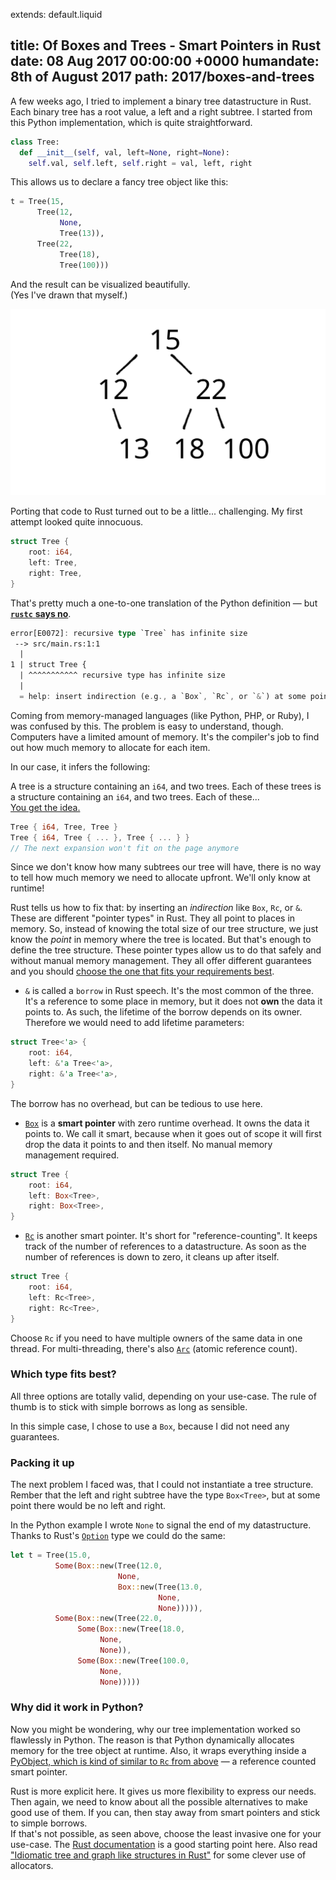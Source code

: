 extends: default.liquid

title:      Of Boxes and Trees - Smart Pointers in Rust
date:       08 Aug 2017 00:00:00 +0000
humandate:  8th of August 2017
path:       2017/boxes-and-trees
---

A few weeks ago, I tried to implement a binary tree datastructure in Rust.
Each binary tree has a root value, a left and a right subtree.
I started from this Python implementation, which is quite straightforward.

```python
class Tree:
  def __init__(self, val, left=None, right=None):
    self.val, self.left, self.right = val, left, right
```

This allows us to declare a fancy tree object like this:

```python
t = Tree(15,
      Tree(12,
           None,
           Tree(13)),
      Tree(22,
           Tree(18),
           Tree(100)))
```

And the result can be visualized beautifully.  
(Yes I've drawn that myself.)

<img src="/img/posts/2017/boxes-and-trees/tree.svg" alt="A binary search tree representing our datastructure"/>

Porting that code to Rust turned out to be a little... challenging.
My first attempt looked quite innocuous.

```rust
struct Tree {
    root: i64,
    left: Tree,
    right: Tree,
}
```

That's pretty much a one-to-one translation of the Python definition &mdash; but [**`rustc`** **says no**](https://www.youtube.com/watch?v=0n_Ty_72Qds).

```rust
error[E0072]: recursive type `Tree` has infinite size
 --> src/main.rs:1:1
  |
1 | struct Tree {
  | ^^^^^^^^^^^ recursive type has infinite size
  |
  = help: insert indirection (e.g., a `Box`, `Rc`, or `&`) at some point to make `Tree` representable
```

Coming from memory-managed languages (like Python, PHP, or Ruby), I was confused by this.
The problem is easy to understand, though.
Computers have a limited amount of memory.
It's the compiler's job to find out how much memory to allocate for each item.

In our case, it infers the following:

A tree is a structure containing an `i64`, and two trees. Each of these trees is a structure containing an `i64`, and two trees. Each of these...  
[You get the idea.](https://stackoverflow.com/a/25296420/270334)

```rust
Tree { i64, Tree, Tree }
Tree { i64, Tree { ... }, Tree { ... } }
// The next expansion won't fit on the page anymore
```

Since we don't know how many subtrees our tree will have, there is no way to tell how much memory we need to allocate upfront. We'll only know at runtime!

Rust tells us how to fix that: by inserting an *indirection* like `Box`, `Rc`, or `&`.
These are different "pointer types" in Rust. They all point to places in memory. So, instead of knowing the total size of our tree structure, we just know the *point* in memory where the tree is located. But that's enough to define the tree structure.
These pointer types allow us to do that safely and without manual memory management.
They all offer different guarantees and you should [choose the one that fits your requirements best](/2017/why-type-systems-matter/).

* `&` is called a `borrow` in Rust speech. It's the most common of the three. It's a reference to some place in memory, but it does not **own** the data it points to. As such, the lifetime of the borrow depends on its owner.
Therefore we would need to add lifetime parameters:

```rust
struct Tree<'a> {
    root: i64,
    left: &'a Tree<'a>,
    right: &'a Tree<'a>,
}
```

The borrow has no overhead, but can be tedious to use here.

* [`Box`](https://doc.rust-lang.org/std/boxed/struct.Box.html) is a **smart pointer** with zero runtime overhead. It owns the data it points to.
We call it smart, because when it goes out of scope it will first drop the data it points to and then itself. No manual memory management required.

```rust
struct Tree {
    root: i64,
    left: Box<Tree>,
    right: Box<Tree>,
}
```

* [`Rc`](https://doc.rust-lang.org/std/rc/struct.Rc.html) is another smart pointer. It's short for "reference-counting". It keeps track of the number of references to a datastructure. As soon as the number of references is down to zero, it cleans up after itself.

```rust
struct Tree {
    root: i64,
    left: Rc<Tree>,
    right: Rc<Tree>,
}
```

Choose `Rc` if you need to have multiple owners of the same data in one thread.
For multi-threading, there's also [`Arc`](https://doc.rust-lang.org/std/sync/struct.Arc.html) (atomic reference count).

### Which type fits best?

All three options are totally valid, depending on your use-case.
The rule of thumb is to stick with simple borrows as long as sensible.

In this simple case, I chose to use a `Box`, because I did not need any guarantees.

### Packing it up

The next problem I faced was, that I could not instantiate a tree structure.
Rember that the left and right subtree have the type `Box<Tree>`, but at some
point there would be no left and right.

In the Python example I wrote `None` to signal the end of my datastructure.
Thanks to Rust's [`Option`](https://doc.rust-lang.org/std/option/) type we could do the same:

``` rust
let t = Tree(15.0,
          Some(Box::new(Tree(12.0,
                        None,
                        Box::new(Tree(13.0,
                                 None,
                                 None))))),
          Some(Box::new(Tree(22.0,
               Some(Box::new(Tree(18.0,
                    None,
                    None)),
               Some(Box::new(Tree(100.0,
                    None,
                    None)))))
```



### Why did it work in Python?

Now you might be wondering, why our tree implementation worked so flawlessly in Python.
The reason is that Python dynamically allocates memory for the tree object at runtime.
Also, it wraps everything inside a [PyObject, which is kind of similar to `Rc` from above](http://pythonextensionpatterns.readthedocs.io/en/latest/refcount.html)
&mdash; a reference counted smart pointer.

Rust is more explicit here. It gives us more flexibility to express our needs.
Then again, we need to know about all the possible alternatives to make good use of them.
If you can, then stay away from smart pointers and stick to simple borrows.  
If that's not possible, as seen above, choose the least invasive one for your
use-case. The [Rust documentation](https://doc.rust-lang.org/book/second-edition/ch15-00-smart-pointers.html) is a good starting point here.
Also read ["Idiomatic tree and graph like structures in Rust"](https://rust-leipzig.github.io/architecture/2016/12/20/idiomatic-trees-in-rust/) for some clever use of allocators.

